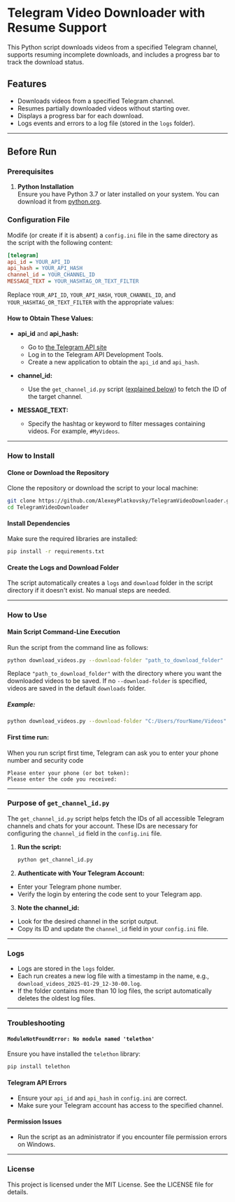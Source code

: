 # Telegram Video Downloader with Resume Support

This Python script downloads videos from a specified Telegram channel, supports resuming incomplete downloads, and includes a progress bar to track the download status.

## Features

- Downloads videos from a specified Telegram channel.
- Resumes partially downloaded videos without starting over.
- Displays a progress bar for each download.
- Logs events and errors to a log file (stored in the `logs` folder).

---

## Before Run

### Prerequisites

1. **Python Installation**  
   Ensure you have Python 3.7 or later installed on your system. You can download it from [python.org](https://www.python.org/).


### Configuration File
Modife (or create if it is absent) a `config.ini` file in the same directory as the script with the following content:

```ini
[telegram]
api_id = YOUR_API_ID
api_hash = YOUR_API_HASH
channel_id = YOUR_CHANNEL_ID
MESSAGE_TEXT = YOUR_HASHTAG_OR_TEXT_FILTER
```

Replace `YOUR_API_ID`, `YOUR_API_HASH`, `YOUR_CHANNEL_ID`, and `YOUR_HASHTAG_OR_TEXT_FILTER` with the appropriate values:
#### **How to Obtain These Values:**

- **api_id** and **api_hash:**
  - Go to [the Telegram API site](https://core.telegram.org/api/obtaining_api_id#obtaining-api-id) 
  - Log in to the Telegram API Development Tools.
  - Create a new application to obtain the `api_id` and `api_hash`.

- **channel_id:**
  - Use the `get_channel_id.py` script ([explained below](#purpose-of-get_channel_idpy)) to fetch the ID of the target channel.

- **MESSAGE_TEXT:**
  - Specify the hashtag or keyword to filter messages containing videos. For example, `#MyVideos`.


---

### How to Install
#### Clone or Download the Repository
Clone the repository or download the script to your local machine:

```bash
git clone https://github.com/AlexeyPlatkovsky/TelegramVideoDownloader.git
cd TelegramVideoDownloader
```

#### Install Dependencies
Make sure the required libraries are installed:

```bash
pip install -r requirements.txt
```

#### Create the Logs and Download Folder
The script automatically creates a `logs` and `download` folder in the script directory if it doesn't exist. No manual steps are needed.

---

### How to Use
#### Main Script Command-Line Execution
Run the script from the command line as follows:

```bash
python download_videos.py --download-folder "path_to_download_folder"
```

Replace `"path_to_download_folder"` with the directory where you want the downloaded videos to be saved.
If no `--download-folder` is specified, videos are saved in the default `downloads` folder.

##### Example:
```bash
python download_videos.py --download-folder "C:/Users/YourName/Videos"
```

#### First time run:  
When you run script first time, Telegram can ask you to enter your phone number and security code
```angelscript
Please enter your phone (or bot token):
Please enter the code you received: 
```
---

### Purpose of `get_channel_id.py`

The `get_channel_id.py` script helps fetch the IDs of all accessible Telegram channels and chats for your account. These IDs are necessary for configuring the `channel_id` field in the `config.ini` file.
1. **Run the script:**
   ```bash
   python get_channel_id.py
   ```
2. **Authenticate with Your Telegram Account:**
 - Enter your Telegram phone number. 
 - Verify the login by entering the code sent to your Telegram app.  
3. **Note the channel_id:**
 - Look for the desired channel in the script output.  
 - Copy its ID and update the `channel_id` field in your `config.ini` file.

---

### Logs
- Logs are stored in the `logs` folder.
- Each run creates a new log file with a timestamp in the name, e.g., `download_videos_2025-01-29_12-30-00.log`.
- If the folder contains more than 10 log files, the script automatically deletes the oldest log files.

---

### Troubleshooting
#### `ModuleNotFoundError: No module named 'telethon'`
Ensure you have installed the `telethon` library:

```bash
pip install telethon
```

#### Telegram API Errors
- Ensure your `api_id` and `api_hash` in `config.ini` are correct.
- Make sure your Telegram account has access to the specified channel.

#### Permission Issues
- Run the script as an administrator if you encounter file permission errors on Windows.

---

### License
This project is licensed under the MIT License. See the LICENSE file for details.

